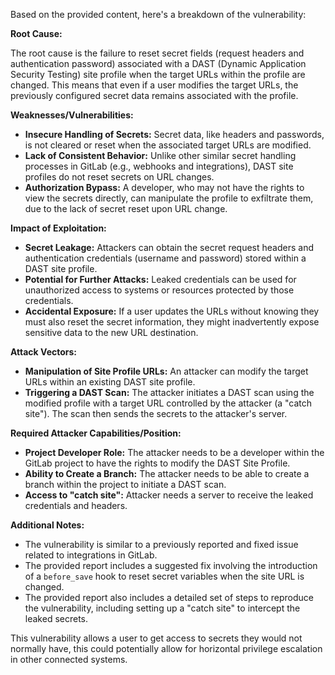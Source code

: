 Based on the provided content, here's a breakdown of the vulnerability:

**Root Cause:**

The root cause is the failure to reset secret fields (request headers and authentication password) associated with a DAST (Dynamic Application Security Testing) site profile when the target URLs within the profile are changed. This means that even if a user modifies the target URLs, the previously configured secret data remains associated with the profile.

**Weaknesses/Vulnerabilities:**

*   **Insecure Handling of Secrets:** Secret data, like headers and passwords, is not cleared or reset when the associated target URLs are modified.
*   **Lack of Consistent Behavior:** Unlike other similar secret handling processes in GitLab (e.g., webhooks and integrations), DAST site profiles do not reset secrets on URL changes.
*   **Authorization Bypass:** A developer, who may not have the rights to view the secrets directly, can manipulate the profile to exfiltrate them, due to the lack of secret reset upon URL change.

**Impact of Exploitation:**

*   **Secret Leakage:** Attackers can obtain the secret request headers and authentication credentials (username and password) stored within a DAST site profile.
*   **Potential for Further Attacks:** Leaked credentials can be used for unauthorized access to systems or resources protected by those credentials.
*   **Accidental Exposure:** If a user updates the URLs without knowing they must also reset the secret information, they might inadvertently expose sensitive data to the new URL destination.

**Attack Vectors:**

*   **Manipulation of Site Profile URLs:** An attacker can modify the target URLs within an existing DAST site profile.
*   **Triggering a DAST Scan:** The attacker initiates a DAST scan using the modified profile with a target URL controlled by the attacker (a "catch site"). The scan then sends the secrets to the attacker's server.

**Required Attacker Capabilities/Position:**

*   **Project Developer Role:** The attacker needs to be a developer within the GitLab project to have the rights to modify the DAST Site Profile.
*   **Ability to Create a Branch:** The attacker needs to be able to create a branch within the project to initiate a DAST scan.
*   **Access to "catch site":** Attacker needs a server to receive the leaked credentials and headers.

**Additional Notes:**

*   The vulnerability is similar to a previously reported and fixed issue related to integrations in GitLab.
*   The provided report includes a suggested fix involving the introduction of a `before_save` hook to reset secret variables when the site URL is changed.
*   The provided report also includes a detailed set of steps to reproduce the vulnerability, including setting up a "catch site" to intercept the leaked secrets.

This vulnerability allows a user to get access to secrets they would not normally have, this could potentially allow for horizontal privilege escalation in other connected systems.